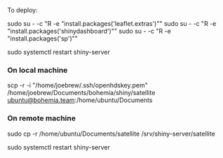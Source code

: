 To deploy:

sudo su - -c "R -e \"install.packages('leaflet.extras')\""
sudo su - -c "R -e \"install.packages('shinydashboard')\""
sudo su - -c "R -e \"install.packages('sp')\""

sudo systemctl restart shiny-server


### On local machine

scp -r -i "/home/joebrew/.ssh/openhdskey.pem" /home/joebrew/Documents/bohemia/shiny/satellite ubuntu@bohemia.team:/home/ubuntu/Documents


### On remote machine

sudo cp -r /home/ubuntu/Documents/satellite /srv/shiny-server/satellite

sudo systemctl restart shiny-server
